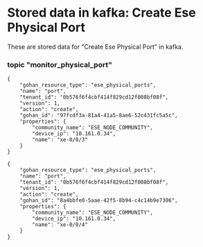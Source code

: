 # Stored data in kafka: Create Ese Physical Port

These are stored data for "Create Ese Physical Port" in kafka.

### topic "monitor_physical_port"
```
{
    "gohan_resource_type": "ese_physical_ports",
    "name": "port",
    "tenant_id": "0b576f6f4cbf414f829cd12f008bf08f",
    "version": 1,
    "action": "create",
    "gohan_id": "97fcdf3a-81a4-41a5-8ae6-52c431fc5a5c",
    "properties": {
        "community_name": "ESE_NODE_COMMUNITY",
        "device_ip": "10.161.0.34",
        "name": "xe-0/0/3"
    }
}
```
```
{
    "gohan_resource_type": "ese_physical_ports",
    "name": "port",
    "tenant_id": "0b576f6f4cbf414f829cd12f008bf08f",
    "version": 1,
    "action": "create",
    "gohan_id": "8a4bbfe0-5aae-42f5-8b94-c4c14b9e7306",
    "properties": {
        "community_name": "ESE_NODE_COMMUNITY",
        "device_ip": "10.161.0.34",
        "name": "xe-0/0/4"
    }
}
```
